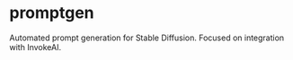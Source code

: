 # promptgen
Automated prompt generation for Stable Diffusion. Focused on integration with InvokeAI.
